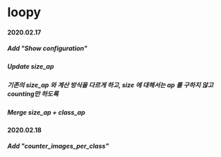 # loopy



#### 2020.02.17
##### Add "Show configuration"
##### Update size_ap 
##### 기존의 size_ap 와 계산 방식을 다르게 하고, size 에 대해서는 ap 를 구하지 않고 counting만 하도록
##### Merge size_ap + class_ap

#### 2020.02.18
##### Add "counter_images_per_class"
